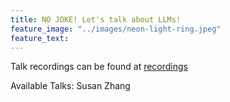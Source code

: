 ```yaml
---
title: NO JOKE! Let's talk about LLMs!
feature_image: "../images/neon-light-ring.jpeg"
feature_text:
---
```


Talk recordings can be found at [recordings](https://lijuncheng16.wixsite.com/my-site/recordings)

Available Talks: Susan Zhang

